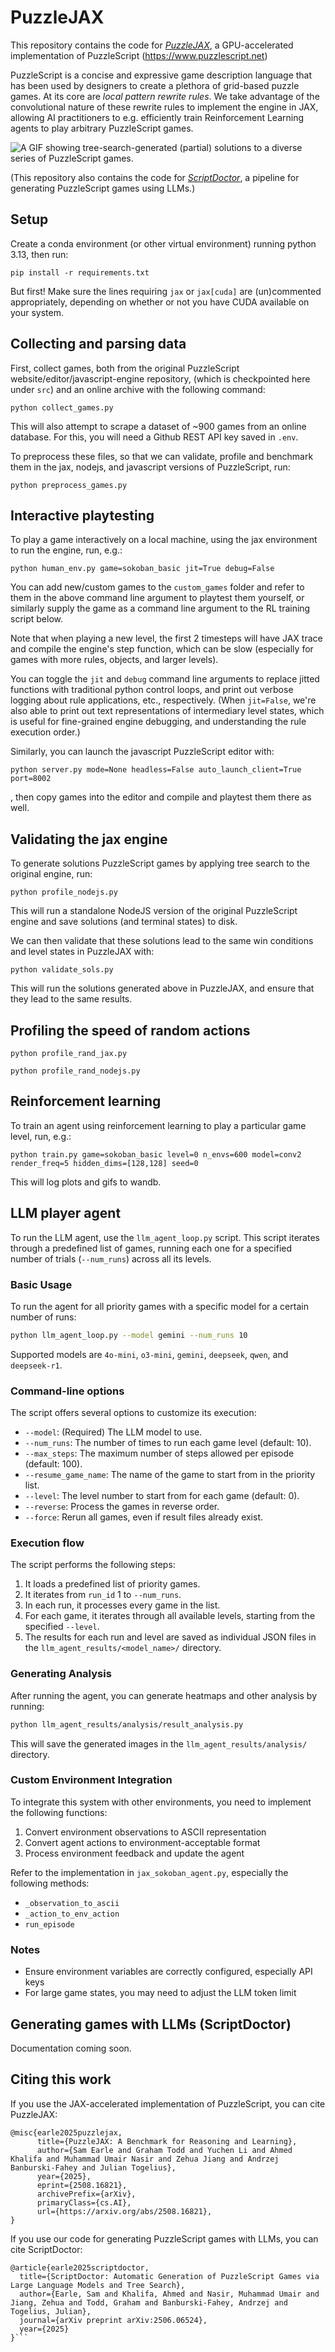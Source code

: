 
# PuzzleJAX

This repository contains the code for [*PuzzleJAX*](https://arxiv.org/abs/2508.16821), a GPU-accelerated implementation of PuzzleScript (https://www.puzzlescript.net)

PuzzleScript is a concise and expressive game description language that has been used by designers to create a plethora of grid-based puzzle games.
At its core are *local pattern rewrite rules*. We take advantage of the convolutional nature of these rewrite rules to implement the engine in JAX, allowing AI practitioners to e.g. efficiently train Reinforcement Learning agents to play arbitrary PuzzleScript games.

![A GIF showing tree-search-generated (partial) solutions to a diverse series of PuzzleScript games.](gifs/header.gif)

(This repository also contains the code for [*ScriptDoctor*](https://arxiv.org/abs/2506.06524), a pipeline for generating PuzzleScript games using LLMs.)

## Setup

Create a conda environment (or other virtual environment) running python 3.13, then run:
```
pip install -r requirements.txt
```
But first! Make sure the lines requiring `jax` or `jax[cuda]` are (un)commented appropriately, depending on whether or not you have CUDA available on your system.


## Collecting and parsing data

First, collect games, both from the original PuzzleScript website/editor/javascript-engine repository, (which is checkpointed here under `src`) and an online archive with the following command:
```
python collect_games.py
```
This will also attempt to scrape a dataset of ~900 games from an online database. For this, you will need a Github REST API key saved in `.env`.

To preprocess these files, so that we can validate, profile and benchmark them in the jax, nodejs, and javascript versions of PuzzleScript, run:
```
python preprocess_games.py
```

## Interactive playtesting 

To play a game interactively on a local machine, using the jax environment to run the engine, run, e.g.:
```
python human_env.py game=sokoban_basic jit=True debug=False
```
You can add new/custom games to the `custom_games` folder and refer to them in the above command line argument to playtest them yourself, or similarly supply the game as a command line argument to the RL training script below.

Note that when playing a new level, the first 2 timesteps will have JAX trace and compile the engine's step function, which can be slow (especially for games with more rules, objects, and larger levels).

You can toggle the `jit` and `debug` command line arguments to replace jitted functions with traditional python control loops, and print out verbose logging about rule applications, etc., respectively. (When `jit=False`, we're also able to print out text representations of intermediary level states, which is useful for fine-grained engine debugging, and understanding the rule execution order.)

Similarly, you can launch the javascript PuzzleScript editor with:
```
python server.py mode=None headless=False auto_launch_client=True port=8002
```
, then copy games into the editor and compile and playtest them there as well.

## Validating the jax engine

To generate solutions PuzzleScript games by applying tree search to the original engine, run:
```
python profile_nodejs.py
```
This will run a standalone NodeJS version of the original PuzzleScript engine and save solutions (and terminal states) to disk.

We can then validate that these solutions lead to the same win conditions and level states in PuzzleJAX with:
```
python validate_sols.py
```
This will run the solutions generated above in PuzzleJAX, and ensure that they lead to the same results.

## Profiling the speed of random actions
```
python profile_rand_jax.py
```
```
python profile_rand_nodejs.py
```


## Reinforcement learning

To train an agent using reinforcement learning to play a particular game level, run, e.g.:
```
python train.py game=sokoban_basic level=0 n_envs=600 model=conv2 render_freq=5 hidden_dims=[128,128] seed=0
```
This will log plots and gifs to wandb.

## LLM player agent

To run the LLM agent, use the `llm_agent_loop.py` script. This script iterates through a predefined list of games, running each one for a specified number of trials (`--num_runs`) across all its levels.

### Basic Usage
To run the agent for all priority games with a specific model for a certain number of runs:
```bash
python llm_agent_loop.py --model gemini --num_runs 10
```
Supported models are `4o-mini`, `o3-mini`, `gemini`, `deepseek`, `qwen`, and `deepseek-r1`.

### Command-line options
The script offers several options to customize its execution:
-   `--model`: (Required) The LLM model to use.
-   `--num_runs`: The number of times to run each game level (default: 10).
-   `--max_steps`: The maximum number of steps allowed per episode (default: 100).
-   `--resume_game_name`: The name of the game to start from in the priority list.
-   `--level`: The level number to start from for each game (default: 0).
-   `--reverse`: Process the games in reverse order.
-   `--force`: Rerun all games, even if result files already exist.

### Execution flow
The script performs the following steps:
1.  It loads a predefined list of priority games.
2.  It iterates from `run_id` 1 to `--num_runs`.
3.  In each run, it processes every game in the list.
4.  For each game, it iterates through all available levels, starting from the specified `--level`.
5.  The results for each run and level are saved as individual JSON files in the `llm_agent_results/<model_name>/` directory.

### Generating Analysis
After running the agent, you can generate heatmaps and other analysis by running:
```bash
python llm_agent_results/analysis/result_analysis.py
```
This will save the generated images in the `llm_agent_results/analysis/` directory.


### Custom Environment Integration

To integrate this system with other environments, you need to implement the following functions:

1. Convert environment observations to ASCII representation
2. Convert agent actions to environment-acceptable format
3. Process environment feedback and update the agent

Refer to the implementation in `jax_sokoban_agent.py`, especially the following methods:
- `_observation_to_ascii`
- `_action_to_env_action`
- `run_episode`

### Notes

- Ensure environment variables are correctly configured, especially API keys
- For large game states, you may need to adjust the LLM token limit

## Generating games with LLMs (ScriptDoctor)

Documentation coming soon.

## Citing this work

If you use the JAX-accelerated implementation of PuzzleScript, you can cite PuzzleJAX:
```
@misc{earle2025puzzlejax,
      title={PuzzleJAX: A Benchmark for Reasoning and Learning}, 
      author={Sam Earle and Graham Todd and Yuchen Li and Ahmed Khalifa and Muhammad Umair Nasir and Zehua Jiang and Andrzej Banburski-Fahey and Julian Togelius},
      year={2025},
      eprint={2508.16821},
      archivePrefix={arXiv},
      primaryClass={cs.AI},
      url={https://arxiv.org/abs/2508.16821}, 
}
```

If you use our code for generating PuzzleScript games with LLMs, you can cite ScriptDoctor:

```
@article{earle2025scriptdoctor,
  title={ScriptDoctor: Automatic Generation of PuzzleScript Games via Large Language Models and Tree Search},
  author={Earle, Sam and Khalifa, Ahmed and Nasir, Muhammad Umair and Jiang, Zehua and Todd, Graham and Banburski-Fahey, Andrzej and Togelius, Julian},
  journal={arXiv preprint arXiv:2506.06524},
  year={2025}
}```